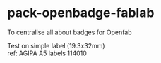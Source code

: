 # pack-openbadge-fablab
To centralise all about badges for Openfab


Test on simple label (19.3x32mm)  
ref: AGIPA A5 labels 114010  

